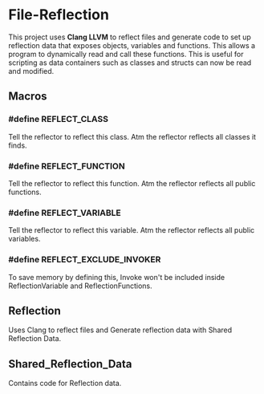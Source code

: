 # File-Reflection
This project uses **Clang LLVM** to reflect files and generate code to set up reflection data that exposes objects, variables and functions.  This allows a program to dynamically read and call these functions.  This is useful for scripting as data containers such as classes and structs can now be read and modified.

## Macros 

### #define REFLECT_CLASS

Tell the reflector to reflect this class. Atm the reflector reflects all classes it finds.

### #define REFLECT_FUNCTION

Tell the reflector to reflect this function. Atm the reflector reflects all public functions.

### #define REFLECT_VARIABLE

Tell the reflector to reflect this variable. Atm the reflector reflects all public variables.

### #define REFLECT_EXCLUDE_INVOKER

To save memory by defining this, Invoke won't be included inside ReflectionVariable and ReflectionFunctions.


## Reflection

Uses Clang to reflect files and Generate reflection data with Shared Reflection Data.

## Shared_Reflection_Data

Contains code for Reflection data.

